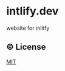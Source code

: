 # intlify.dev

website for inlitfy

## :copyright: License

[MIT](http://opensource.org/licenses/MIT)
